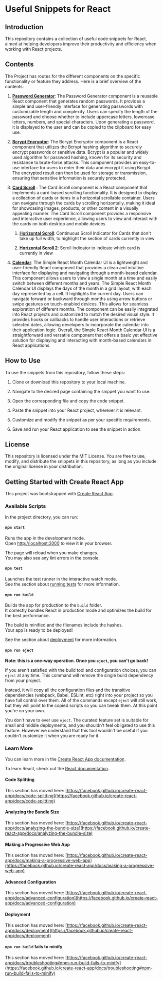 # Useful Snippets for React

## Introduction

This repository contains a collection of useful code snippets for React, aimed at helping developers improve their productivity and efficiency when working with React projects.

## Contents

The Project has routes for the different components on the specific functionality or feature they address. Here is a brief overview of the contents:

  1. [**Password Generator**](/#/password-generator):  The Password Generator component is a reusable React component that generates random passwords. It provides a simple and user-friendly interface for generating passwords with customizable length and complexity. Users can specify the length of the password and choose whether to include uppercase letters, lowercase letters, numbers, and special characters. Upon generating a password, it is displayed to the user and can be copied to the clipboard for easy use.

  2. [**Bcrypt Encryptor**](/#/bcrypt): The Bcrypt Encryptor component is a React component that utilizes the Bcrypt hashing algorithm to securely encrypt passwords or sensitive data. Bcrypt is a popular and widely used algorithm for password hashing, known for its security and resistance to brute-force attacks. This component provides an easy-to-use interface for users to enter their data and encrypt it using Bcrypt. The encrypted result can then be used for storage or transmission, ensuring that sensitive information is securely protected.

  3. [**Card Scroll**](/#/card-scroll) : The Card Scroll component is a React component that implements a card-based scrolling functionality. It is designed to display a collection of cards or items in a horizontal scrollable container. Users can navigate through the cards by scrolling horizontally, making it ideal for showcasing images, products, or other content in a visually appealing manner. The Card Scroll component provides a responsive and interactive user experience, allowing users to view and interact with the cards on both desktop and mobile devices.
     1. [**Horizontal Scroll**](/#/card-scroll#scroll1): Continuous Scroll Indicator for Cards that don&apos;t take up full width, to highlight the section of cards currently in view

     2. [**Horizontal Scroll 2**](/#/card-scroll#scroll2): Scroll Indicator to indicate which card is currently in view

  4. [**Calendar**](/#/calendar): The Simple React Month Calendar UI is a lightweight and user-friendly React component that provides a clean and intuitive interface for displaying and navigating through a month-based calendar. This component allows users to view a single month at a time and easily switch between different months and years. The Simple React Month Calendar UI displays the days of the month in a grid layout, with each day represented by a cell. It highlights the current day. Users can navigate forward or backward through months using arrow buttons or swipe gestures on touch-enabled devices. This allows for seamless exploration of different months. The component can be easily integrated into React projects and customized to match the desired visual style. It provides hooks or callbacks to handle user interactions or retrieve selected dates, allowing developers to incorporate the calendar into their application logic. Overall, the Simple React Month Calendar UI is a straightforward and versatile component that offers a basic yet effective solution for displaying and interacting with month-based calendars in React applications.

## How to Use

To use the snippets from this repository, follow these steps:

1. Clone or download this repository to your local machine.

2. Navigate to the desired page containing the snippet you want to use.

3. Open the corresponding file and copy the code snippet.

4. Paste the snippet into your React project, wherever it is relevant.

5. Customize and modify the snippet as per your specific requirements.

6. Save and run your React application to see the snippet in action.

## License

This repository is licensed under the MIT License. You are free to use, modify, and distribute the snippets in this repository, as long as you include the original license in your distribution.

## Getting Started with Create React App

This project was bootstrapped with [Create React App](https://github.com/facebook/create-react-app).

### Available Scripts

In the project directory, you can run:

#### `npm start`

Runs the app in the development mode.\
Open [http://localhost:3000](http://localhost:3000) to view it in your browser.

The page will reload when you make changes.\
You may also see any lint errors in the console.

#### `npm test`

Launches the test runner in the interactive watch mode.\
See the section about [running tests](https://facebook.github.io/create-react-app/docs/running-tests) for more information.

#### `npm run build`

Builds the app for production to the `build` folder.\
It correctly bundles React in production mode and optimizes the build for the best performance.

The build is minified and the filenames include the hashes.\
Your app is ready to be deployed!

See the section about [deployment](https://facebook.github.io/create-react-app/docs/deployment) for more information.

#### `npm run eject`

**Note: this is a one-way operation. Once you `eject`, you can't go back!**

If you aren't satisfied with the build tool and configuration choices, you can `eject` at any time. This command will remove the single build dependency from your project.

Instead, it will copy all the configuration files and the transitive dependencies (webpack, Babel, ESLint, etc) right into your project so you have full control over them. All of the commands except `eject` will still work, but they will point to the copied scripts so you can tweak them. At this point you're on your own.

You don't have to ever use `eject`. The curated feature set is suitable for small and middle deployments, and you shouldn't feel obligated to use this feature. However we understand that this tool wouldn't be useful if you couldn't customize it when you are ready for it.

### Learn More

You can learn more in the [Create React App documentation](https://facebook.github.io/create-react-app/docs/getting-started).

To learn React, check out the [React documentation](https://reactjs.org/).

#### Code Splitting

This section has moved here: [https://facebook.github.io/create-react-app/docs/code-splitting](https://facebook.github.io/create-react-app/docs/code-splitting)

#### Analyzing the Bundle Size

This section has moved here: [https://facebook.github.io/create-react-app/docs/analyzing-the-bundle-size](https://facebook.github.io/create-react-app/docs/analyzing-the-bundle-size)

#### Making a Progressive Web App

This section has moved here: [https://facebook.github.io/create-react-app/docs/making-a-progressive-web-app](https://facebook.github.io/create-react-app/docs/making-a-progressive-web-app)

#### Advanced Configuration

This section has moved here: [https://facebook.github.io/create-react-app/docs/advanced-configuration](https://facebook.github.io/create-react-app/docs/advanced-configuration)

#### Deployment

This section has moved here: [https://facebook.github.io/create-react-app/docs/deployment](https://facebook.github.io/create-react-app/docs/deployment)

#### `npm run build` fails to minify

This section has moved here: [https://facebook.github.io/create-react-app/docs/troubleshooting#npm-run-build-fails-to-minify](https://facebook.github.io/create-react-app/docs/troubleshooting#npm-run-build-fails-to-minify)
